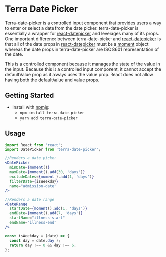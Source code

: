 # Terra Date Picker

Terra-date-picker is a controlled input component that provides users a way to enter or select a date from the date picker. terra-date-picker is essentially a wrapper for [react-datepicker][1] and leverages many of its props. One important difference between terra-date-picker and [react-datepicker][1] is that all of the date props in [react-datepicker][1] must be a [moment][2] object whereas the date props in terra-date-picker are ISO 8601 representation of the date.

This is a controlled component because it manages the state of the value in the input. Because this is a controlled input component, it cannot accept the defaultValue prop as it always uses the value prop. React does not allow having both the defaultValue and value props.

## Getting Started

- Install with [npmjs](https://www.npmjs.com):
  - `npm install terra-date-picker` 
  - `yarn add terra-date-picker` 

## Usage

```jsx
import React from 'react';
import DatePicker from 'terra-date-picker';

//Renders a date picker
<DatePicker
  minDate={moment()}
  maxDate={moment().add(30, 'days')}
  excludeDates={moment().add(1, 'days')}
  filterDate={isWeekday}
  name="admission-date"
/>

//Renders a date range
<DateRange
  startDate={moment().add(1, 'days')}
  endDate={moment().add(7, 'days')}
  startName="illness-start"
  endName="illness-end"
/>

const isWeekday = (date) => {
  const day = date.day();
  return day !== 0 && day !== 6;
};

```

[1]: https://github.com/Hacker0x01/react-datepicker
[2]: http://momentjs.com/docs/

